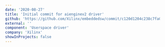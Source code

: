 ```yaml
---
date: '2020-08-27'
title: 'Initial commit for aienginev2 driver'
github: 'https://github.com/Xilinx/embeddedsw/commit/c120d1204c238c7fa09ce15d33f93bddb420da69'
external: ''
component: 'Userspace driver'
company: 'Xilinx'
showInProjects: false
---
```

